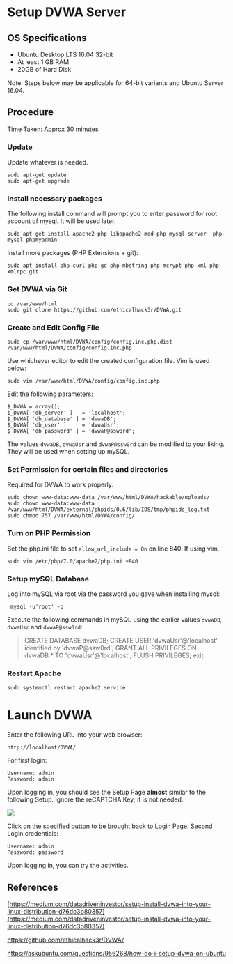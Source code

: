 # Setup DVWA Server


## OS Specifications

- Ubuntu Desktop LTS 16.04 32-bit
- At least 1 GB RAM
- 20GB of Hard Disk

Note: Steps below may be applicable for 64-bit variants and Ubuntu Server 16.04.

## Procedure
Time Taken: Approx 30 minutes

### Update 

Update whatever is needed.

    sudo apt-get update
    sudo apt-get upgrade

### Install necessary packages
The following install command will prompt you to enter password for root account of mysql. It will be used later.

    sudo apt-get install apache2 php libapache2-mod-php mysql-server  php-mysql phpmyadmin

Install more packages (PHP Extensions + git):

    sudo apt install php-curl php-gd php-mbstring php-mcrypt php-xml php-xmlrpc git

### Get DVWA via Git

    cd /var/www/html
    sudo git clone https://github.com/ethicalhack3r/DVWA.git

### Create and Edit Config File

    sudo cp /var/www/html/DVWA/config/config.inc.php.dist  /var/www/html/DVWA/config/config.inc.php
Use whichever editor to edit the created configuration file. Vim is used below:

    sudo vim /var/www/html/DVWA/config/config.inc.php
Edit the following parameters:
```
$_DVWA = array();
$_DVWA[ 'db_server' ]   = 'localhost';
$_DVWA[ 'db_database' ] = 'dvwaDB';
$_DVWA[ 'db_user' ]     = 'dvwaUsr';
$_DVWA[ 'db_password' ] = 'dvwaP@ssw0rd';
```
The values `dvwaDB`, `dvwaUsr` and `dvwaP@ssw0rd` can be modified to your liking. They will be used when setting up mySQL.

### Set Permission for certain files and directories
Required for DVWA to work properly.

    sudo chown www-data:www-data /var/www/html/DVWA/hackable/uploads/
    sudo chown www-data:www-data /var/www/html/DVWA/external/phpids/0.6/lib/IDS/tmp/phpids_log.txt
    sudo chmod 757 /var/www/html/DVWA/config/

### Turn on PHP Permission
Set the php.ini file to set `allow_url_include = On` on line 840. If using vim,

    sudo vim /etc/php/7.0/apache2/php.ini +840

### Setup mySQL Database
Log into mySQL via root via the password you gave when installing mysql:
 

     mysql -u'root' -p

Execute the following commands in mySQL using the earlier values  `dvwaDB`, `dvwaUsr` and `dvwaP@ssw0rd`:

> CREATE DATABASE dvwaDB; 
> CREATE USER 'dvwaUsr'@'localhost' identified by 'dvwaP@ssw0rd';
> GRANT ALL PRIVILEGES ON dvwaDB.* TO 'dvwaUsr'@'localhost';
> FLUSH PRIVILEGES;
> exit

### Restart Apache

    sudo systemctl restart apache2.service


# Launch DVWA

Enter the following URL into your web browser:

    http://localhost/DVWA/

For first login:

    Username: admin
    Password: admin
Upon logging in, you should see the Setup Page **almost** similar to the following Setup. Ignore the reCAPTCHA Key; it is not needed.

![](https://miro.medium.com/max/1536/1*chPnoYmNi5HYG8GDT2fUdg.png)

Click on the specified button to be brought back to Login Page.
Second Login credentials:

    Username: admin
    Password: password

Upon logging in, you can try the activities.

## References

[https://medium.com/datadriveninvestor/setup-install-dvwa-into-your-linux-distribution-d76dc3b80357](https://medium.com/datadriveninvestor/setup-install-dvwa-into-your-linux-distribution-d76dc3b80357)

https://github.com/ethicalhack3r/DVWA/

https://askubuntu.com/questions/956268/how-do-i-setup-dvwa-on-ubuntu
